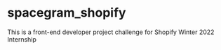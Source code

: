 # spacegram_shopify
This is a front-end developer project challenge for Shopify Winter 2022 Internship
